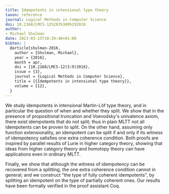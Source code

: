 ```yaml
---
title: Idempotents in intensional type theory
taxon: reference
journal: Logical Methods in Computer Science
doi: 10.2168/LMCS-12%283%3A9%292016
author:
- Michael Shulman
date: 2023-03-15T10:39:40+01:00
bibtex: |
  @article{shulman-2016,
    author = {Shulman, Michael},
    year = {2016},
    month = apr,
    doi = {10.2168/LMCS-12(3:9)2016},
    issue = {3},
    journal = {Logical Methods in Computer Science},
    title = {{Idempotents in intensional type theory}},
    volume = {12},
  }
---
```


  We study idempotents in intensional Martin-Löf type theory, and in particular the question of when and whether they split. We show that in the presence of propositional truncation and Voevodsky's univalence axiom, there exist idempotents that do not split; thus in plain MLTT not all idempotents can be proven to split. On the other hand, assuming only function extensionality, an idempotent can be split if and only if its witness of idempotency satisfies one extra coherence condition. Both proofs are inspired by parallel results of Lurie in higher category theory, showing that ideas from higher category theory and homotopy theory can have applications even in ordinary MLTT.
  
  Finally, we show that although the witness of idempotency can be recovered from a splitting, the one extra coherence condition cannot in general; and we construct "the type of fully coherent idempotents", by splitting an idempotent on the type of partially coherent ones. Our results have been formally verified in the proof assistant Coq. 
